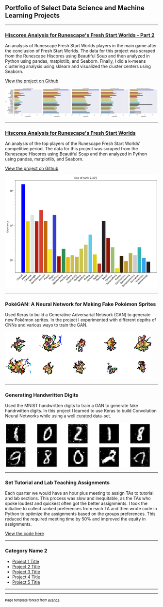 ## Portfolio of Select Data Science and Machine Learning Projects

---

### [Hiscores Analysis for Runescape's Fresh Start Worlds - Part 2](FSWAnalysis.md)

An analysis of Runescape Fresh Start Worlds players in the main game after the conclusion of Fresh Start Worlds. The data for this project was scraped from the Runescape Hiscores using Beautiful Soup and then analyzed in Python using pandas, matplotlib, and Seaborn. Finally, I did a k-means clustering analysis using sklearn and visualized the cluster centers using Seaborn.

[View the project on Github](https://github.com/trevbrunnen/RunescapeFSW)

<img src="images/FSW_Cluster_BarChart.png?raw=true"/>

---

### [Hiscores Analysis for Runescape's Fresh Start Worlds](FSWAnalysis_competitive.md)

An analysis of the top players of the Runescape Fresh Start Worlds' competitive period. The data for this project was scraped from the Runescape Hiscores using Beautiful Soup and then analyzed in Python using pandas, matplotlib, and Seaborn.

[View the project on Github](https://github.com/trevbrunnen/RunescapeFSW)

<img src="images/Rank2475Exp_RS3_FSW.png?raw=true"/>

---
### PokéGAN: A Neural Network for Making Fake Pokémon Sprites
Used Keras to build a Generative Adversarial Network (GAN) to generate new Pokémon sprites. In the project I experimented with different depths of CNNs and various ways to train the GAN.

<img src="images/ExampleSprites.png?raw=true"/>

---

### Generating Handwritten Digits

Used the MNIST handwritten digits to train a GAN to generate fake handrwitten digits. In this project I learned to use Keras to build Convolution Neural Networks while using a well curated data-set.

<img src="images/ExampleDigits.png?raw=true"/>

---

### Set Tutorial and Lab Teaching Assignments

Each quarter we would have an hour plus meeting to assign TAs to tutorial and lab sections. This process was slow and inequitable, as the TAs who spoke loudest and quickest often got the better assignments. I took the initiative to collect ranked preferences from each TA and then wrote code in Python to optimize the assignments based on the groups preferences. This reduced the required meeting time by 50% and improved the equity in assignments.

[View the code here](https://github.com/trevbrunnen/extra-code/blob/ca479f8b206c3bf1663a77f7268add8c3b18a195/betterTAAssignments.py)

---

### Category Name 2

- [Project 1 Title](http://example.com/)
- [Project 2 Title](http://example.com/)
- [Project 3 Title](http://example.com/)
- [Project 4 Title](http://example.com/)
- [Project 5 Title](http://example.com/)

---




---
<p style="font-size:11px">Page template forked from <a href="https://github.com/evanca/quick-portfolio">evanca</a></p>
<!-- Remove above link if you don't want to attibute -->
